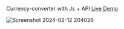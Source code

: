 Currency-converter with Js + API [Live Demo](https://davit2605.github.io/Currency-converter/)

![Screenshot 2024-02-12 204026](https://github.com/Davit2605/Davit2605.github.io/assets/125227660/468635d6-dcbb-4956-9286-5a898988bf88)

